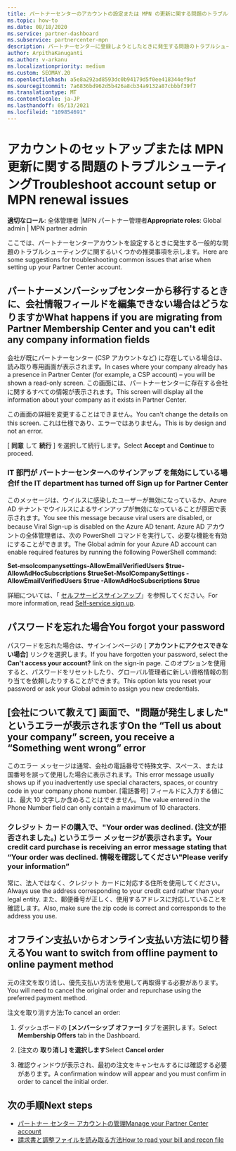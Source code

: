 ```yaml
---
title: パートナーセンターのアカウントの設定または MPN の更新に関する問題のトラブルシューティング
ms.topic: how-to
ms.date: 08/18/2020
ms.service: partner-dashboard
ms.subservice: partnercenter-mpn
description: パートナーセンターに登録しようとしたときに発生する問題のトラブルシューティングを行います。 回答は、支払い方法やパスワードを忘れた場合の課題に対処します。
author: ArpithaKanuganti
ms.author: v-arkanu
ms.localizationpriority: medium
ms.custom: SEOMAY.20
ms.openlocfilehash: a5e8a292ad8593dc0b94179d5f0ee418344ef9af
ms.sourcegitcommit: 7a6836bd962d5b426a8cb34a9132a87cbbbf39f7
ms.translationtype: MT
ms.contentlocale: ja-JP
ms.lasthandoff: 05/13/2021
ms.locfileid: "109854691"
---
```

# <a name="troubleshoot-account-setup-or-mpn-renewal-issues"></a><span data-ttu-id="d085f-104">アカウントのセットアップまたは MPN 更新に関する問題のトラブルシューティング</span><span class="sxs-lookup"><span data-stu-id="d085f-104">Troubleshoot account setup or MPN renewal issues</span></span>

<span data-ttu-id="d085f-105">**適切なロール**: 全体管理者 |MPN パートナー管理者</span><span class="sxs-lookup"><span data-stu-id="d085f-105">**Appropriate roles**: Global admin | MPN partner admin</span></span>
 
<span data-ttu-id="d085f-106">ここでは、パートナーセンターアカウントを設定するときに発生する一般的な問題のトラブルシューティングに関するいくつかの推奨事項を示します。</span><span class="sxs-lookup"><span data-stu-id="d085f-106">Here are some suggestions for troubleshooting common issues that arise when setting up your Partner Center account.</span></span>

## <a name="what-happens-if-you-are-migrating-from-partner-membership-center-and-you-cant-edit-any-company-information-fields"></a><span data-ttu-id="d085f-107">パートナーメンバーシップセンターから移行するときに、会社情報フィールドを編集できない場合はどうなりますか</span><span class="sxs-lookup"><span data-stu-id="d085f-107">What happens if you are migrating from Partner Membership Center and you can't edit any company information fields</span></span>

<span data-ttu-id="d085f-108">会社が既にパートナーセンター (CSP アカウントなど) に存在している場合は、読み取り専用画面が表示されます。</span><span class="sxs-lookup"><span data-stu-id="d085f-108">In cases where your company already has a presence in Partner Center (for example, a CSP account) – you will be shown a read-only screen.</span></span> <span data-ttu-id="d085f-109">この画面には、パートナーセンターに存在する会社に関するすべての情報が表示されます。</span><span class="sxs-lookup"><span data-stu-id="d085f-109">This screen will display all the information about your company as it exists in Partner Center.</span></span>

<span data-ttu-id="d085f-110">この画面の詳細を変更することはできません。</span><span class="sxs-lookup"><span data-stu-id="d085f-110">You can't change the details on this screen.</span></span> <span data-ttu-id="d085f-111">これは仕様であり、エラーではありません。</span><span class="sxs-lookup"><span data-stu-id="d085f-111">This is by design and not an error.</span></span>

<span data-ttu-id="d085f-112">[ **同意** して **続行** ] を選択して続行します。</span><span class="sxs-lookup"><span data-stu-id="d085f-112">Select **Accept** and **Continue** to proceed.</span></span>


### <a name="if-the-it-department-has-turned-off-sign-up-for-partner-center"></a><span data-ttu-id="d085f-113">IT 部門が **パートナーセンターへのサインアップ** を無効にしている場合</span><span class="sxs-lookup"><span data-stu-id="d085f-113">If the IT department has turned off **Sign up for Partner Center**</span></span>

<span data-ttu-id="d085f-114">このメッセージは、ウイルスに感染したユーザーが無効になっているか、Azure AD テナントでウイルスによるサインアップが無効になっていることが原因で表示されます。</span><span class="sxs-lookup"><span data-stu-id="d085f-114">You see this message because viral users are disabled, or because Viral Sign-up is disabled on the Azure AD tenant.</span></span> <span data-ttu-id="d085f-115">Azure AD アカウントの全体管理者は、次の PowerShell コマンドを実行して、必要な機能を有効にすることができます。</span><span class="sxs-lookup"><span data-stu-id="d085f-115">The Global admin for your Azure AD account can enable required features by running the following PowerShell command:</span></span>

<span data-ttu-id="d085f-116">**Set-msolcompanysettings-AllowEmailVerifiedUsers $true-AllowAdHocSubscriptions $true**</span><span class="sxs-lookup"><span data-stu-id="d085f-116">**Set-MsolCompanySettings -AllowEmailVerifiedUsers $true -AllowAdHocSubscriptions $true**</span></span>

<span data-ttu-id="d085f-117">詳細については、「 [セルフサービスサインアップ](/azure/active-directory/users-groups-roles/directory-self-service-signup)」を参照してください。</span><span class="sxs-lookup"><span data-stu-id="d085f-117">For more information, read [Self-service sign up](/azure/active-directory/users-groups-roles/directory-self-service-signup).</span></span>

## <a name="you-forgot-your-password"></a><span data-ttu-id="d085f-118">パスワードを忘れた場合</span><span class="sxs-lookup"><span data-stu-id="d085f-118">You forgot your password</span></span>

<span data-ttu-id="d085f-119">パスワードを忘れた場合は、サインインページの [ **アカウントにアクセスできない場合]** リンクを選択します。</span><span class="sxs-lookup"><span data-stu-id="d085f-119">If you have forgotten your password, select the **Can't access your account?** link on the sign-in page.</span></span> <span data-ttu-id="d085f-120">このオプションを使用すると、パスワードをリセットしたり、グローバル管理者に新しい資格情報の割り当てを依頼したりすることができます。</span><span class="sxs-lookup"><span data-stu-id="d085f-120">This option lets you reset your password or ask your Global admin to assign you new credentials.</span></span>

## <a name="on-the-tell-us-about-your-company-screen-you-receive-a-something-went-wrong-error"></a><span data-ttu-id="d085f-121">[会社について教えて] 画面で、"問題が発生しました" というエラーが表示されます</span><span class="sxs-lookup"><span data-stu-id="d085f-121">On the “Tell us about your company” screen, you receive a “Something went wrong” error</span></span>

<span data-ttu-id="d085f-122">このエラー メッセージは通常、会社の電話番号で特殊文字、スペース、または国番号を誤って使用した場合に表示されます。</span><span class="sxs-lookup"><span data-stu-id="d085f-122">This error message usually shows up if you inadvertently use special characters, spaces, or country code in your company phone number.</span></span> <span data-ttu-id="d085f-123">[電話番号] フィールドに入力する値には、最大 10 文字しか含めることはできません。</span><span class="sxs-lookup"><span data-stu-id="d085f-123">The value entered in the Phone Number field can only contain a maximum of 10 characters.</span></span>


### <a name="your-credit-card-purchase-is-receiving-an-error-message-stating-that-your-order-was-declined-please-verify-your-information"></a><span data-ttu-id="d085f-124">クレジット カードの購入で、"Your order was declined. (注文が拒否されました。) というエラー メッセージが表示されます。</span><span class="sxs-lookup"><span data-stu-id="d085f-124">Your credit card purchase is receiving an error message stating that “Your order was declined.</span></span> <span data-ttu-id="d085f-125">情報を確認してください"</span><span class="sxs-lookup"><span data-stu-id="d085f-125">Please verify your information”</span></span>


<span data-ttu-id="d085f-126">常に、法人ではなく、クレジット カードに対応する住所を使用してください。</span><span class="sxs-lookup"><span data-stu-id="d085f-126">Always use the address corresponding to your credit card rather than your legal entity.</span></span> <span data-ttu-id="d085f-127">また、郵便番号が正しく、使用するアドレスに対応していることを確認します。</span><span class="sxs-lookup"><span data-stu-id="d085f-127">Also, make sure the zip code is correct and corresponds to the address you use.</span></span>

## <a name="you-want-to-switch-from-offline-payment-to-online-payment-method"></a><span data-ttu-id="d085f-128">オフライン支払いからオンライン支払い方法に切り替える</span><span class="sxs-lookup"><span data-stu-id="d085f-128">You want to switch from offline payment to online payment method</span></span> 

<span data-ttu-id="d085f-129">元の注文を取り消し、優先支払い方法を使用して再取得する必要があります。</span><span class="sxs-lookup"><span data-stu-id="d085f-129">You will need to cancel the original order and repurchase using the preferred payment method.</span></span>

<span data-ttu-id="d085f-130">注文を取り消す方法:</span><span class="sxs-lookup"><span data-stu-id="d085f-130">To cancel an order:</span></span>

1. <span data-ttu-id="d085f-131">ダッシュボードの **[メンバーシップ オファー]** タブを選択します。</span><span class="sxs-lookup"><span data-stu-id="d085f-131">Select **Membership Offers** tab in the Dashboard.</span></span>

2. <span data-ttu-id="d085f-132">[注文の **取り消し] を選択します**</span><span class="sxs-lookup"><span data-stu-id="d085f-132">Select **Cancel order**</span></span>

3. <span data-ttu-id="d085f-133">確認ウィンドウが表示され、最初の注文をキャンセルするには確認する必要があります。</span><span class="sxs-lookup"><span data-stu-id="d085f-133">A confirmation window will appear and you must confirm in order to cancel the initial order.</span></span>

## <a name="next-steps"></a><span data-ttu-id="d085f-134">次の手順</span><span class="sxs-lookup"><span data-stu-id="d085f-134">Next steps</span></span>

- [<span data-ttu-id="d085f-135">パートナー センター アカウントの管理</span><span class="sxs-lookup"><span data-stu-id="d085f-135">Manage your Partner Center account</span></span>](partner-center-account-setup.md)
- [<span data-ttu-id="d085f-136">請求書と調整ファイルを読み取る方法</span><span class="sxs-lookup"><span data-stu-id="d085f-136">How to read your bill and recon file</span></span>](read-your-bill.md)
